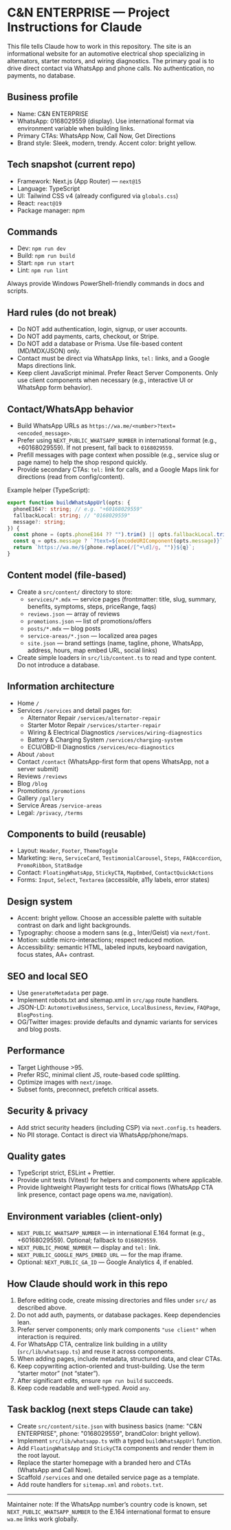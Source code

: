 # C&N ENTERPRISE — Project Instructions for Claude

This file tells Claude how to work in this repository. The site is an informational website for an automotive electrical shop specializing in alternators, starter motors, and wiring diagnostics. The primary goal is to drive direct contact via WhatsApp and phone calls. No authentication, no payments, no database.

## Business profile
- Name: C&N ENTERPRISE
- WhatsApp: 0168029559 (display). Use international format via environment variable when building links.
- Primary CTAs: WhatsApp Now, Call Now, Get Directions
- Brand style: Sleek, modern, trendy. Accent color: bright yellow.

## Tech snapshot (current repo)
- Framework: Next.js (App Router) — `next@15`
- Language: TypeScript
- UI: Tailwind CSS v4 (already configured via `globals.css`)
- React: `react@19`
- Package manager: npm

## Commands
- Dev: `npm run dev`
- Build: `npm run build`
- Start: `npm run start`
- Lint: `npm run lint`

Always provide Windows PowerShell-friendly commands in docs and scripts.

## Hard rules (do not break)
- Do NOT add authentication, login, signup, or user accounts.
- Do NOT add payments, carts, checkout, or Stripe.
- Do NOT add a database or Prisma. Use file-based content (MD/MDX/JSON) only.
- Contact must be direct via WhatsApp links, `tel:` links, and a Google Maps directions link.
- Keep client JavaScript minimal. Prefer React Server Components. Only use client components when necessary (e.g., interactive UI or WhatsApp form behavior).

## Contact/WhatsApp behavior
- Build WhatsApp URLs as `https://wa.me/<number>?text=<encoded_message>`.
- Prefer using `NEXT_PUBLIC_WHATSAPP_NUMBER` in international format (e.g., +60168029559). If not present, fall back to `0168029559`.
- Prefill messages with page context when possible (e.g., service slug or page name) to help the shop respond quickly.
- Provide secondary CTAs: `tel:` link for calls, and a Google Maps link for directions (read from config/content).

Example helper (TypeScript):
```ts
export function buildWhatsAppUrl(opts: {
  phoneE164?: string; // e.g. "+60168029559"
  fallbackLocal: string; // "0168029559"
  message?: string;
}) {
  const phone = (opts.phoneE164 ?? "").trim() || opts.fallbackLocal.trim();
  const q = opts.message ? `?text=${encodeURIComponent(opts.message)}` : "";
  return `https://wa.me/${phone.replace(/[^+\d]/g, "")}${q}`;
}
```

## Content model (file-based)
- Create a `src/content/` directory to store:
  - `services/*.mdx` — service pages (frontmatter: title, slug, summary, benefits, symptoms, steps, priceRange, faqs)
  - `reviews.json` — array of reviews
  - `promotions.json` — list of promotions/offers
  - `posts/*.mdx` — blog posts
  - `service-areas/*.json` — localized area pages
  - `site.json` — brand settings (name, tagline, phone, WhatsApp, address, hours, map embed URL, social links)
- Create simple loaders in `src/lib/content.ts` to read and type content. Do not introduce a database.

## Information architecture
- Home `/`
- Services `/services` and detail pages for:
  - Alternator Repair `/services/alternator-repair`
  - Starter Motor Repair `/services/starter-repair`
  - Wiring & Electrical Diagnostics `/services/wiring-diagnostics`
  - Battery & Charging System `/services/charging-system`
  - ECU/OBD-II Diagnostics `/services/ecu-diagnostics`
- About `/about`
- Contact `/contact` (WhatsApp-first form that opens WhatsApp, not a server submit)
- Reviews `/reviews`
- Blog `/blog`
- Promotions `/promotions`
- Gallery `/gallery`
- Service Areas `/service-areas`
- Legal: `/privacy`, `/terms`

## Components to build (reusable)
- Layout: `Header`, `Footer`, `ThemeToggle`
- Marketing: `Hero`, `ServiceCard`, `TestimonialCarousel`, `Steps`, `FAQAccordion`, `PromoRibbon`, `StatBadge`
- Contact: `FloatingWhatsApp`, `StickyCTA`, `MapEmbed`, `ContactQuickActions`
- Forms: `Input`, `Select`, `Textarea` (accessible, a11y labels, error states)

## Design system
- Accent: bright yellow. Choose an accessible palette with suitable contrast on dark and light backgrounds.
- Typography: choose a modern sans (e.g., Inter/Geist) via `next/font`.
- Motion: subtle micro-interactions; respect reduced motion.
- Accessibility: semantic HTML, labeled inputs, keyboard navigation, focus states, AA+ contrast.

## SEO and local SEO
- Use `generateMetadata` per page.
- Implement robots.txt and sitemap.xml in `src/app` route handlers.
- JSON-LD: `AutomotiveBusiness`, `Service`, `LocalBusiness`, `Review`, `FAQPage`, `BlogPosting`.
- OG/Twitter images: provide defaults and dynamic variants for services and blog posts.

## Performance
- Target Lighthouse >95.
- Prefer RSC, minimal client JS, route-based code splitting.
- Optimize images with `next/image`.
- Subset fonts, preconnect, prefetch critical assets.

## Security & privacy
- Add strict security headers (including CSP) via `next.config.ts` headers.
- No PII storage. Contact is direct via WhatsApp/phone/maps.

## Quality gates
- TypeScript strict, ESLint + Prettier.
- Provide unit tests (Vitest) for helpers and components where applicable.
- Provide lightweight Playwright tests for critical flows (WhatsApp CTA link presence, contact page opens wa.me, navigation).

## Environment variables (client-only)
- `NEXT_PUBLIC_WHATSAPP_NUMBER` — in international E.164 format (e.g., +60168029559). Optional; fallback to `0168029559`.
- `NEXT_PUBLIC_PHONE_NUMBER` — display and `tel:` link.
- `NEXT_PUBLIC_GOOGLE_MAPS_EMBED_URL` — for the map iframe.
- Optional: `NEXT_PUBLIC_GA_ID` — Google Analytics 4, if enabled.

## How Claude should work in this repo
1. Before editing code, create missing directories and files under `src/` as described above.
2. Do not add auth, payments, or database packages. Keep dependencies lean.
3. Prefer server components; only mark components `"use client"` when interaction is required.
4. For WhatsApp CTA, centralize link building in a utility (`src/lib/whatsapp.ts`) and reuse it across components.
5. When adding pages, include metadata, structured data, and clear CTAs.
6. Keep copywriting action-oriented and trust-building. Use the term “starter motor” (not “stater”).
7. After significant edits, ensure `npm run build` succeeds.
8. Keep code readable and well-typed. Avoid `any`.

## Task backlog (next steps Claude can take)
- Create `src/content/site.json` with business basics (name: "C&N ENTERPRISE", phone: "0168029559", brandColor: bright yellow).
- Implement `src/lib/whatsapp.ts` with a typed `buildWhatsAppUrl` function.
- Add `FloatingWhatsApp` and `StickyCTA` components and render them in the root layout.
- Replace the starter homepage with a branded hero and CTAs (WhatsApp and Call Now).
- Scaffold `/services` and one detailed service page as a template.
- Add route handlers for `sitemap.xml` and `robots.txt`.

---

Maintainer note: If the WhatsApp number’s country code is known, set `NEXT_PUBLIC_WHATSAPP_NUMBER` to the E.164 international format to ensure `wa.me` links work globally.
